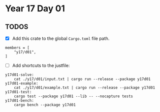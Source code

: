 # Year 17 Day 01

## TODOS

- [x] Add this crate to the global `Cargo.toml` file path.

```
members = [
    "y17/d01",
]
```

- [ ] Add shortcuts to the justfile:

```
y17d01-solve:
    cat ./y17/d01/input.txt | cargo run --release --package y17d01
y17d01-example:
    cat ./y17/d01/example.txt | cargo run --release --package y17d01
y17d01-test:
    cargo test --package y17d01 --lib -- --nocapture tests
y17d01-bench:
    cargo bench --package y17d01
```
